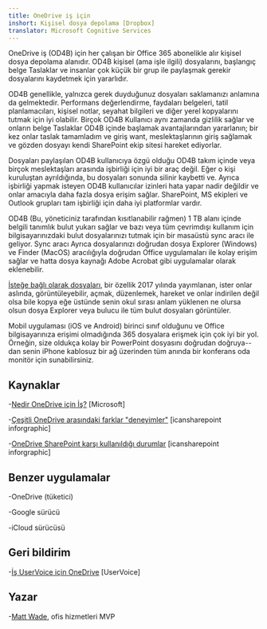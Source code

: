 ```yaml
---
title: OneDrive iş için
inshort: Kişisel dosya depolama [Dropbox]
translator: Microsoft Cognitive Services
---
```



OneDrive iş (OD4B) için her çalışan bir Office 365 abonelikle alır kişisel dosya depolama alanıdır. OD4B kişisel (ama işle ilgili) dosyalarını, başlangıç belge Taslaklar ve insanlar çok küçük bir grup ile paylaşmak gerekir dosyalarını kaydetmek için yararlıdır.

OD4B genellikle, yalnızca gerek duyduğunuz dosyaları saklamanızı anlamına da gelmektedir. Performans değerlendirme, faydaları belgeleri, tatil planlamacıları, kişisel notlar, seyahat bilgileri ve diğer yerel kopyalarını tutmak için iyi olabilir. Birçok OD4B Kullanıcı aynı zamanda gizlilik sağlar ve onların belge Taslaklar OD4B içinde başlamak avantajlarından yararlanın; bir kez onlar taslak tamamladım ve giriş want, meslektaşlarının giriş sağlamak ve gözden dosyayı kendi SharePoint ekip sitesi hareket ediyorlar.

Dosyaları paylaşılan OD4B kullanıcıya özgü olduğu OD4B takım içinde veya birçok meslektaşları arasında işbirliği için iyi bir araç değil. Eğer o kişi kuruluştan ayrıldığında, bu dosyaları sonunda silinir kaybetti ve. Ayrıca işbirliği yapmak isteyen OD4B kullanıcılar izinleri hata yapar nadir değildir ve onlar amacıyla daha fazla dosya erişim sağlar. SharePoint, MS ekipleri ve Outlook grupları tam işbirliği için daha iyi platformlar vardır.

OD4B (Bu, yöneticiniz tarafından kısıtlanabilir rağmen) 1 TB alanı içinde belgili tanımlık bulut yukarı sağlar ve bazı veya tüm çevrimdışı kullanım için bilgisayarınızdaki bulut dosyalarınızı tutmak için bir masaüstü sync aracı ile geliyor. Sync aracı Ayrıca dosyalarınızı doğrudan dosya Explorer (Windows) ve Finder (MacOS) aracılığıyla doğrudan Office uygulamaları ile kolay erişim sağlar ve hatta dosya kaynağı Adobe Acrobat gibi uygulamalar olarak eklenebilir. 

[İsteğe bağlı olarak dosyaları](https://blogs.office.com/en-us/2017/05/11/introducing-onedrive-files-on-demand-and-additional-features-making-it-easier-to-access-and-share-files/), bir özellik 2017 yılında yayımlanan, ister onlar aslında, görüntüleyebilir, açmak, düzenlemek, hareket ve onlar indirilen değil olsa bile kopya eğe üstünde senin okul sırası anlam yüklenen ne olursa olsun dosya Explorer veya bulucu ile tüm bulut dosyaları görüntüler.

Mobil uygulaması (iOS ve Android) birinci sınıf olduğunu ve Office bilgisayarınıza erişimi olmadığında 365 dosyalara erişmek için çok iyi bir yol. Örneğin, size oldukça kolay bir PowerPoint dosyasını doğrudan doğruya--dan senin iPhone kablosuz bir ağ üzerinden tüm anında bir konferans oda monitör için sunabilirsiniz.

Kaynaklar
---------

-[Nedir OneDrive için
    İş?](https://support.office.com/en-us/article/What-is-OneDrive-for-Business-187f90af-056f-47c0-9656-cc0ddca7fdc2)
    \[Microsoft\]

-[Çeşitli OneDrive arasındaki farklar
    "deneyimler"](http://icsh.pt/OneDriveTree) \[icansharepoint
    inforgraphic\]

-[OneDrive SharePoint karşı kullanıldığı durumlar](http://icsh.pt/DocCircleOfLife) \[icansharepoint
    inforgraphic\]

Benzer uygulamalar
--------------------

-OneDrive (tüketici)

-Google sürücü

-iCloud sürücüsü

Geri bildirim
---------

-[İş UserVoice için OneDrive](https://onedrive.uservoice.com/forums/262982-onedrive/category/86090-onedrive-for-business)
    \[UserVoice\]

Yazar
---------

-[Matt Wade](https://www.linkedin.com/in/thatmattwade/), ofis hizmetleri MVP

